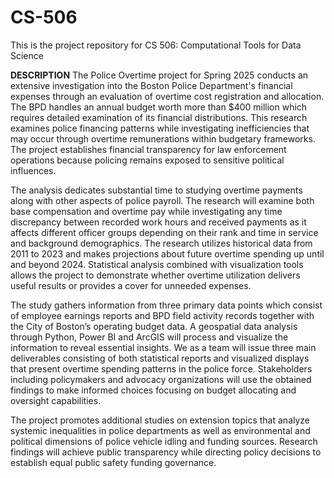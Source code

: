 # CS-506
This is the project repository for CS 506: Computational Tools for Data Science

**DESCRIPTION**
The Police Overtime project for Spring 2025 conducts an extensive investigation into the Boston Police Department's financial expenses through an evaluation of overtime cost registration and allocation. The BPD handles an annual budget worth more than $400 million which requires detailed examination of its financial distributions. This research examines police financing patterns while investigating inefficiencies that may occur through overtime remunerations within budgetary frameworks. The project establishes financial transparency for law enforcement operations because policing remains exposed to sensitive political influences.

The analysis dedicates substantial time to studying overtime payments along with other aspects of police payroll. The research will examine both base compensation and overtime pay while investigating any time discrepancy between recorded work hours and received payments as it affects different officer groups depending on their rank and time in service and background demographics. The research utilizes historical data from 2011 to 2023 and makes projections about future overtime spending up until and beyond 2024. Statistical analysis combined with visualization tools allows the project to demonstrate whether overtime utilization delivers useful results or provides a cover for unneeded expenses.

The study gathers information from three primary data points which consist of employee earnings reports and BPD field activity records together with the City of Boston’s operating budget data. A geospatial data analysis through Python, Power BI and ArcGIS will process and visualize the information to reveal essential insights. We as a team will issue three main deliverables consisting of both statistical reports and visualized displays that present overtime spending patterns in the police force. Stakeholders including policymakers and advocacy organizations will use the obtained findings to make informed choices focusing on budget allocating and oversight capabilities.


The project promotes additional studies on extension topics that analyze systemic inequalities in police departments as well as environmental and political dimensions of police vehicle idling and funding sources. Research findings will achieve public transparency while directing policy decisions to establish equal public safety funding governance.
